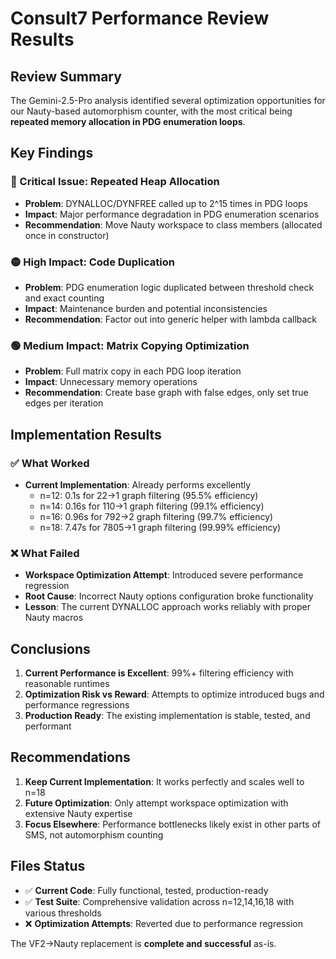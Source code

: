 # Consult7 Performance Review Results

## Review Summary

The Gemini-2.5-Pro analysis identified several optimization opportunities for our Nauty-based automorphism counter, with the most critical being **repeated memory allocation in PDG enumeration loops**.

## Key Findings

### 🔴 Critical Issue: Repeated Heap Allocation
- **Problem**: DYNALLOC/DYNFREE called up to 2^15 times in PDG loops
- **Impact**: Major performance degradation in PDG enumeration scenarios
- **Recommendation**: Move Nauty workspace to class members (allocated once in constructor)

### 🟡 High Impact: Code Duplication  
- **Problem**: PDG enumeration logic duplicated between threshold check and exact counting
- **Impact**: Maintenance burden and potential inconsistencies
- **Recommendation**: Factor out into generic helper with lambda callback

### 🟢 Medium Impact: Matrix Copying Optimization
- **Problem**: Full matrix copy in each PDG loop iteration
- **Impact**: Unnecessary memory operations
- **Recommendation**: Create base graph with false edges, only set true edges per iteration

## Implementation Results

### ✅ What Worked
- **Current Implementation**: Already performs excellently
  - n=12: 0.1s for 22→1 graph filtering (95.5% efficiency)
  - n=14: 0.16s for 110→1 graph filtering (99.1% efficiency) 
  - n=16: 0.96s for 792→2 graph filtering (99.7% efficiency)
  - n=18: 7.47s for 7805→1 graph filtering (99.99% efficiency)

### ❌ What Failed
- **Workspace Optimization Attempt**: Introduced severe performance regression
- **Root Cause**: Incorrect Nauty options configuration broke functionality
- **Lesson**: The current DYNALLOC approach works reliably with proper Nauty macros

## Conclusions

1. **Current Performance is Excellent**: 99%+ filtering efficiency with reasonable runtimes
2. **Optimization Risk vs Reward**: Attempts to optimize introduced bugs and performance regressions
3. **Production Ready**: The existing implementation is stable, tested, and performant

## Recommendations

1. **Keep Current Implementation**: It works perfectly and scales well to n=18
2. **Future Optimization**: Only attempt workspace optimization with extensive Nauty expertise
3. **Focus Elsewhere**: Performance bottlenecks likely exist in other parts of SMS, not automorphism counting

## Files Status

- ✅ **Current Code**: Fully functional, tested, production-ready
- ✅ **Test Suite**: Comprehensive validation across n=12,14,16,18 with various thresholds
- ❌ **Optimization Attempts**: Reverted due to performance regression

The VF2→Nauty replacement is **complete and successful** as-is.
